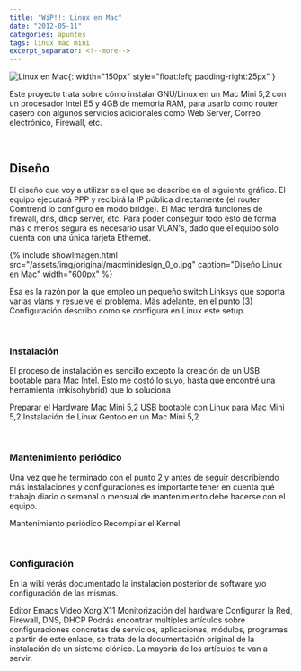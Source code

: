 ```yaml
---
title: "WiP!!: Linux en Mac"
date: "2012-05-11"
categories: apuntes
tags: linux mac mini
excerpt_separator: <!--more-->
---
```


![Linux en Mac](/assets/img/posts/logo-linux-mac.png){: width="150px" style="float:left; padding-right:25px" } 

Este proyecto trata sobre cómo instalar GNU/Linux en un Mac Mini 5,2 con un procesador Intel E5 y 4GB de memoria RAM, para usarlo como router casero con algunos servicios adicionales como Web Server, Correo electrónico, Firewall, etc. 


<br clear="left"/>
<!--more-->

## Diseño

El diseño que voy a utilizar es el que se describe en el siguiente gráfico. El equipo ejecutará PPP y recibirá la IP pública directamente (el router Comtrend lo configuro en modo bridge). El Mac tendrá funciones de firewall, dns, dhcp server, etc. Para poder conseguir todo esto de forma más o menos segura es necesario usar VLAN's, dado que el equipo sólo cuenta con una única tarjeta Ethernet.

{% include showImagen.html
    src="/assets/img/original/macminidesign_0_o.jpg"
    caption="Diseño Linux en Mac"
    width="600px"
    %}

Esa es la razón por la que empleo un pequeño switch Linksys que soporta varias vlans y resuelve el problema. Mäs adelante, en el punto (3) Configuración describo como se configura en Linux este setup.

<br>

### Instalación

El proceso de instalación es sencillo excepto la creación de un USB bootable para Mac Intel. Esto me costó lo suyo, hasta que encontré una herramienta (mkisohybrid) que lo soluciona

Preparar el Hardware Mac Mini 5,2 USB bootable con Linux para Mac Mini 5,2 Instalación de Linux Gentoo en un Mac Mini 5,2

<br>

### Mantenimiento periódico

Una vez que he terminado con el punto 2 y antes de seguir describiendo más instalaciones y configuraciones es importante tener en cuenta qué trabajo diario o semanal o mensual de mantenimiento debe hacerse con el equipo.

Mantenimiento periódico Recompilar el Kernel

<br>

### Configuración

En la wiki verás documentado la instalación posterior de software y/o configuración de las mismas.

Editor Emacs Video Xorg X11 Monitorización del hardware Configurar la Red, Firewall, DNS, DHCP Podrás encontrar múltiples artículos sobre configuraciones concretas de servicios, aplicaciones, módulos, programas a partir de este enlace, se trata de la documentación original de la instalación de un sistema clónico. La mayoría de los artículos te van a servir.
